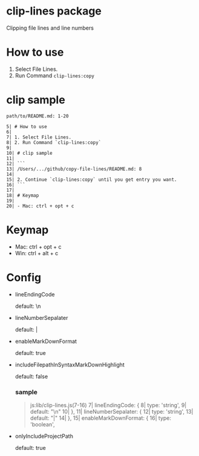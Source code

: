 # clip-lines package

Clipping file lines and line numbers

# How to use

1. Select File Lines.
2. Run Command `clip-lines:copy`

# clip sample

```
path/to/README.md: 1-20

5| # How to use
6|
7| 1. Select File Lines.
8| 2. Run Command `clip-lines:copy`
9|
10| # clip sample
11|
12| ```
13| /Users/.../github/copy-file-lines/README.md: 8
14|
15| 2. Continue `clip-lines:copy` until you get entry you want.
16| ```
17|
18| # Keymap
19|
20| - Mac: ctrl + opt + c
```

# Keymap

- Mac: ctrl + opt + c
- Win: ctrl + alt + c

# Config

- lineEndingCode

  default: \n

- lineNumberSepalater

  default: |

- enableMarkDownFormat

  default: true

- includeFilepathInSyntaxMarkDownHighlight

  default: false
  ### sample

  >js:lib/clip-lines.js(7-16)
  7|     lineEndingCode: {
  8|       type: 'string',
  9|       default: "\n"
  10|     },
  11|     lineNumberSepalater: {
  12|       type: 'string',
  13|       default: "|"
  14|     },
  15|     enableMarkDownFormat: {
  16|       type: 'boolean',


- onlyIncludeProjectPath

  default: true
